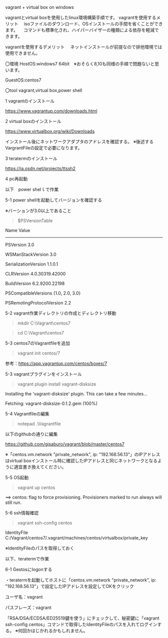 vagrant + virtual box on windows

vagrantとvirtual boxを使用したlinux環境構築手順です。
vagrantを使用するメリット
　isoファイルのダウンロード、OSインストールの手間を省くことができます。
　コマンドも標準化され、ハイパーバイザーの種類による依存を軽減できます。

vagrantを使用するデメリット
　ネットインストールが前提なので排他環境では使用できません。

〇環境
HostOS:windows7 64bit　※おそらく8,10も同様の手順で問題ないと思います。


GuestOS:centos7

〇tool
vagrant,virtual box,power shell

1 vagrantのインストール


https://www.vagrantup.com/downloads.html

2 virtual boxのインストール


https://www.virtualbox.org/wiki/Downloads

インストール後にネットワークアダプタのアドレスを確認する。
※後述するVargrantFileの設定で必要になります。

3 teratermのインストール


https://ja.osdn.net/projects/ttssh2

4 pc再起動

以下　power shelｌで作業


5-1 power shellを起動してバージョンを確認する


※バーションが3.0以上であること


>$PSVersionTable


Name                           Value


----                           -----


PSVersion                      3.0


WSManStackVersion              3.0


SerializationVersion           1.1.0.1


CLRVersion                     4.0.30319.42000


BuildVersion                   6.2.9200.22198


PSCompatibleVersions           {1.0, 2.0, 3.0}


PSRemotingProtocolVersion      2.2

5-2 vagrant作業ディレクトリの作成とディレクトリ移動
>mkdir C:\Vagrant\centos7


>cd C:\Vagrant\centos7

5-3 centos7のVagrantfileを追加


>vagrant init centos/7


参考：https://app.vagrantup.com/centos/boxes/7


5-3 vagrantプラグインをインストール
>vagrant plugin install vagrant-disksize


Installing the 'vagrant-disksize' plugin. This can take a few minutes...


Fetching: vagrant-disksize-0.1.2.gem (100%)

5-4 Vagrantfileの編集


>notepad .\Vagrantfile


以下のgithubの通りに編集


https://github.com/gisaburo/vagrant/blob/master/centos7

※「centos.vm.network "private_network", ip: "192.168.56.13"」のIPアドレスはvirtual boxインストール時に確認したIPアドレスと同じネットワークとなるように適宜書き換えてください。

5-5 OS起動


>vagrant up centos


==> centos: flag to force provisioning. Provisioners marked to run always will still run.

5-6 ssh情報確認


>vagrant ssh-config centos


IdentityFile C:/Vagrant/centos7/.vagrant/machines/centos/virtualbox/private_key


※IdentityFileのパスを取得しておく

以下、teratermで作業


6-1 Gestosにlogonする


・teratermを起動してホストに「centos.vm.network "private_network", ip: "192.168.56.13"」で設定したIPアドレスを設定してOKをクリック

ユーザ名：vagrant


パスフレーズ：vagrant

「RSA/DSA/ECDSA/ED25519鍵を使う」にチェックして、秘密鍵に「vagrant ssh-config centos」コマンドで取得したIdentityFileのパスを入れてログインする。
※何回かはじかれるかもしれません。

